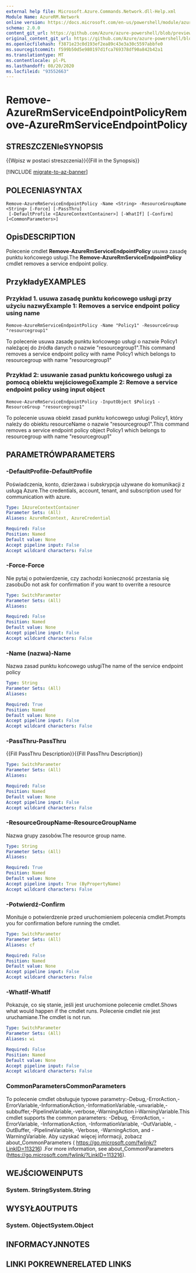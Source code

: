 ```yaml
---
external help file: Microsoft.Azure.Commands.Network.dll-Help.xml
Module Name: AzureRM.Network
online version: https://docs.microsoft.com/en-us/powershell/module/azurerm.network/remove-azurermserviceendpointpolicy
schema: 2.0.0
content_git_url: https://github.com/Azure/azure-powershell/blob/preview/src/ResourceManager/Network/Commands.Network/help/Remove-AzureRmServiceEndpointPolicy.md
original_content_git_url: https://github.com/Azure/azure-powershell/blob/preview/src/ResourceManager/Network/Commands.Network/help/Remove-AzureRmServiceEndpointPolicy.md
ms.openlocfilehash: f3871e23c0d193ef2ea89c43e3a30c5597abbfe0
ms.sourcegitcommit: f599b50d5e980197d1fca769378df90a842b42a1
ms.translationtype: MT
ms.contentlocale: pl-PL
ms.lasthandoff: 08/20/2020
ms.locfileid: "93552663"
---
```

# <span data-ttu-id="d3375-101">Remove-AzureRmServiceEndpointPolicy</span><span class="sxs-lookup"><span data-stu-id="d3375-101">Remove-AzureRmServiceEndpointPolicy</span></span>

## <span data-ttu-id="d3375-102">STRESZCZENIe</span><span class="sxs-lookup"><span data-stu-id="d3375-102">SYNOPSIS</span></span>
<span data-ttu-id="d3375-103">{{Wpisz w postaci streszczenia}}</span><span class="sxs-lookup"><span data-stu-id="d3375-103">{{Fill in the Synopsis}}</span></span>

[!INCLUDE [migrate-to-az-banner](../../includes/migrate-to-az-banner.md)]

## <span data-ttu-id="d3375-104">POLECENIA</span><span class="sxs-lookup"><span data-stu-id="d3375-104">SYNTAX</span></span>

```
Remove-AzureRmServiceEndpointPolicy -Name <String> -ResourceGroupName <String> [-Force] [-PassThru]
 [-DefaultProfile <IAzureContextContainer>] [-WhatIf] [-Confirm] [<CommonParameters>]
```

## <span data-ttu-id="d3375-105">Opis</span><span class="sxs-lookup"><span data-stu-id="d3375-105">DESCRIPTION</span></span>
<span data-ttu-id="d3375-106">Polecenie cmdlet **Remove-AzureRmServiceEndpointPolicy** usuwa zasadę punktu końcowego usługi.</span><span class="sxs-lookup"><span data-stu-id="d3375-106">The **Remove-AzureRmServiceEndpointPolicy** cmdlet removes a service endpoint policy.</span></span>

## <span data-ttu-id="d3375-107">Przykłady</span><span class="sxs-lookup"><span data-stu-id="d3375-107">EXAMPLES</span></span>

### <span data-ttu-id="d3375-108">Przykład 1. usuwa zasadę punktu końcowego usługi przy użyciu nazwy</span><span class="sxs-lookup"><span data-stu-id="d3375-108">Example 1: Removes a service endpoint policy using name</span></span>
```
Remove-AzureRmServiceEndpointPolicy -Name "Policy1" -ResourceGroup "resourcegroup1"
```

<span data-ttu-id="d3375-109">To polecenie usuwa zasadę punktu końcowego usługi o nazwie Policy1 należącej do źródła danych o nazwie "resourcegroup1".</span><span class="sxs-lookup"><span data-stu-id="d3375-109">This command removes a service endpoint policy with name Policy1 which belongs to resourcegroup with name "resourcegroup1"</span></span>

### <span data-ttu-id="d3375-110">Przykład 2: usuwanie zasad punktu końcowego usługi za pomocą obiektu wejściowego</span><span class="sxs-lookup"><span data-stu-id="d3375-110">Example 2: Remove a service endpoint policy using input object</span></span>
```
Remove-AzureRmServiceEndpointPolicy -InputObject $Policy1 -ResourceGroup "resourcegroup1"
```

<span data-ttu-id="d3375-111">To polecenie usuwa obiekt zasad punktu końcowego usługi Policy1, który należy do obiektu resourceName o nazwie "resourcegroup1".</span><span class="sxs-lookup"><span data-stu-id="d3375-111">This command removes a service endpoint policy object Policy1 which belongs to resourcegroup with name "resourcegroup1"</span></span>

## <span data-ttu-id="d3375-112">PARAMETRÓW</span><span class="sxs-lookup"><span data-stu-id="d3375-112">PARAMETERS</span></span>

### <span data-ttu-id="d3375-113">-DefaultProfile</span><span class="sxs-lookup"><span data-stu-id="d3375-113">-DefaultProfile</span></span>
<span data-ttu-id="d3375-114">Poświadczenia, konto, dzierżawa i subskrypcja używane do komunikacji z usługą Azure.</span><span class="sxs-lookup"><span data-stu-id="d3375-114">The credentials, account, tenant, and subscription used for communication with azure.</span></span>

```yaml
Type: IAzureContextContainer
Parameter Sets: (All)
Aliases: AzureRmContext, AzureCredential

Required: False
Position: Named
Default value: None
Accept pipeline input: False
Accept wildcard characters: False
```

### <span data-ttu-id="d3375-115">-Force</span><span class="sxs-lookup"><span data-stu-id="d3375-115">-Force</span></span>
<span data-ttu-id="d3375-116">Nie pytaj o potwierdzenie, czy zachodzi konieczność przestania się zasobu</span><span class="sxs-lookup"><span data-stu-id="d3375-116">Do not ask for confirmation if you want to overrite a resource</span></span>

```yaml
Type: SwitchParameter
Parameter Sets: (All)
Aliases:

Required: False
Position: Named
Default value: None
Accept pipeline input: False
Accept wildcard characters: False
```

### <span data-ttu-id="d3375-117">-Name (nazwa)</span><span class="sxs-lookup"><span data-stu-id="d3375-117">-Name</span></span>
<span data-ttu-id="d3375-118">Nazwa zasad punktu końcowego usługi</span><span class="sxs-lookup"><span data-stu-id="d3375-118">The name of the service endpoint policy</span></span>

```yaml
Type: String
Parameter Sets: (All)
Aliases:

Required: True
Position: Named
Default value: None
Accept pipeline input: False
Accept wildcard characters: False
```

### <span data-ttu-id="d3375-119">-PassThru</span><span class="sxs-lookup"><span data-stu-id="d3375-119">-PassThru</span></span>
<span data-ttu-id="d3375-120">{{Fill PassThru Description}}</span><span class="sxs-lookup"><span data-stu-id="d3375-120">{{Fill PassThru Description}}</span></span>

```yaml
Type: SwitchParameter
Parameter Sets: (All)
Aliases:

Required: False
Position: Named
Default value: None
Accept pipeline input: False
Accept wildcard characters: False
```

### <span data-ttu-id="d3375-121">-ResourceGroupName</span><span class="sxs-lookup"><span data-stu-id="d3375-121">-ResourceGroupName</span></span>
<span data-ttu-id="d3375-122">Nazwa grupy zasobów.</span><span class="sxs-lookup"><span data-stu-id="d3375-122">The resource group name.</span></span>

```yaml
Type: String
Parameter Sets: (All)
Aliases:

Required: True
Position: Named
Default value: None
Accept pipeline input: True (ByPropertyName)
Accept wildcard characters: False
```

### <span data-ttu-id="d3375-123">-Potwierdź</span><span class="sxs-lookup"><span data-stu-id="d3375-123">-Confirm</span></span>
<span data-ttu-id="d3375-124">Monituje o potwierdzenie przed uruchomieniem polecenia cmdlet.</span><span class="sxs-lookup"><span data-stu-id="d3375-124">Prompts you for confirmation before running the cmdlet.</span></span>

```yaml
Type: SwitchParameter
Parameter Sets: (All)
Aliases: cf

Required: False
Position: Named
Default value: None
Accept pipeline input: False
Accept wildcard characters: False
```

### <span data-ttu-id="d3375-125">-WhatIf</span><span class="sxs-lookup"><span data-stu-id="d3375-125">-WhatIf</span></span>
<span data-ttu-id="d3375-126">Pokazuje, co się stanie, jeśli jest uruchomione polecenie cmdlet.</span><span class="sxs-lookup"><span data-stu-id="d3375-126">Shows what would happen if the cmdlet runs.</span></span>
<span data-ttu-id="d3375-127">Polecenie cmdlet nie jest uruchamiane.</span><span class="sxs-lookup"><span data-stu-id="d3375-127">The cmdlet is not run.</span></span>

```yaml
Type: SwitchParameter
Parameter Sets: (All)
Aliases: wi

Required: False
Position: Named
Default value: None
Accept pipeline input: False
Accept wildcard characters: False
```

### <span data-ttu-id="d3375-128">CommonParameters</span><span class="sxs-lookup"><span data-stu-id="d3375-128">CommonParameters</span></span>
<span data-ttu-id="d3375-129">To polecenie cmdlet obsługuje typowe parametry:-Debug,-ErrorAction,-ErrorVariable,-InformationAction,-InformationVariable,-unvariable,-subbuffer,-PipelineVariable,-verbose,-WarningAction i-WarningVariable.</span><span class="sxs-lookup"><span data-stu-id="d3375-129">This cmdlet supports the common parameters: -Debug, -ErrorAction, -ErrorVariable, -InformationAction, -InformationVariable, -OutVariable, -OutBuffer, -PipelineVariable, -Verbose, -WarningAction, and -WarningVariable.</span></span>
<span data-ttu-id="d3375-130">Aby uzyskać więcej informacji, zobacz about_CommonParameters ( https://go.microsoft.com/fwlink/?LinkID=113216) .</span><span class="sxs-lookup"><span data-stu-id="d3375-130">For more information, see about_CommonParameters (https://go.microsoft.com/fwlink/?LinkID=113216).</span></span>

## <span data-ttu-id="d3375-131">WEJŚCIOWE</span><span class="sxs-lookup"><span data-stu-id="d3375-131">INPUTS</span></span>

### <span data-ttu-id="d3375-132">System. String</span><span class="sxs-lookup"><span data-stu-id="d3375-132">System.String</span></span>


## <span data-ttu-id="d3375-133">WYSYŁA</span><span class="sxs-lookup"><span data-stu-id="d3375-133">OUTPUTS</span></span>

### <span data-ttu-id="d3375-134">System. Object</span><span class="sxs-lookup"><span data-stu-id="d3375-134">System.Object</span></span>

## <span data-ttu-id="d3375-135">INFORMACYJN</span><span class="sxs-lookup"><span data-stu-id="d3375-135">NOTES</span></span>

## <span data-ttu-id="d3375-136">LINKI POKREWNE</span><span class="sxs-lookup"><span data-stu-id="d3375-136">RELATED LINKS</span></span>
